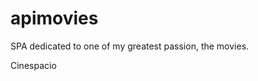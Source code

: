 # apimovies
SPA dedicated to one of my greatest passion, the movies.


<div color="#000000">
Cinespacio
</div>
